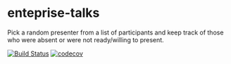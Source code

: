 # enteprise-talks
Pick a random presenter from a list of participants and keep track of those who were absent or were not ready/willing
 to present.
 
[![Build Status](https://travis-ci.org/lcappuccio/enterprise-talks.svg?branch=master)](https://travis-ci.org/lcappuccio/enterprise-talks)
[![codecov](https://codecov.io/gh/lcappuccio/enterprise-talks/branch/master/graph/badge.svg)](https://codecov.io/gh/lcappuccio/enterprise-talks)

